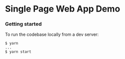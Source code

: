 # Single Page Web App Demo

### Getting started

To run the codebase locally from a dev server:

```
$ yarn
...
$ yarn start
```

